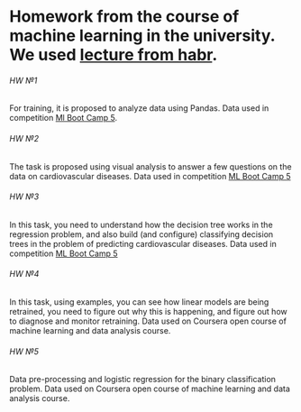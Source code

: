 Homework from the course of machine learning in the university. We used [lecture from habr](https://habr.com/ru/company/ods/blog/322626).
===============================================
###### HW №1
For training, it is proposed to analyze data using Pandas. Data used in competition [Ml Boot Camp 5](http://mlbootcamp.ru/round/12/sandbox/).
###### HW №2
The task is proposed using visual analysis to answer a few questions on the data on cardiovascular diseases. Data used in competition [ML Boot Camp 5](http://mlbootcamp.ru/round/12/sandbox/)
###### HW №3
In this task, you need to understand how the decision tree works in the regression problem, and also build (and configure) classifying decision trees in the problem of predicting cardiovascular diseases. Data used in competition [ML Boot Camp 5](http://mlbootcamp.ru/round/12/sandbox/)
###### HW №4
In this task, using examples, you can see how linear models are being retrained, you need to figure out why this is happening, and figure out how to diagnose and monitor retraining. Data used on Coursera open course of machine learning and data analysis course.
###### HW №5
Data pre-processing and logistic regression for the binary classification problem. Data used on Coursera open course of machine learning and data analysis course.
